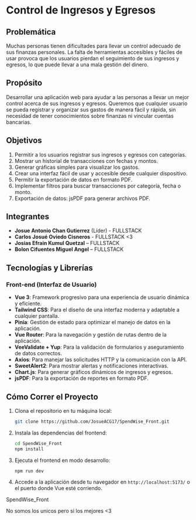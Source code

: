 # Control de Ingresos y Egresos

## Problemática

Muchas personas tienen dificultades para llevar un control adecuado de sus finanzas personales. La falta de herramientas accesibles y fáciles de usar provoca que los usuarios pierdan el seguimiento de sus ingresos y egresos, lo que puede llevar a una mala gestión del dinero.

## Propósito

Desarrollar una aplicación web para ayudar a las personas a llevar un mejor control acerca de sus ingresos y egresos. Queremos que cualquier usuario se pueda registrar y organizar sus gastos de manera fácil y rápida, sin necesidad de tener conocimientos sobre finanzas ni vincular cuentas bancarias.

## Objetivos

1. Permitir a los usuarios registrar sus ingresos y egresos con categorías.
2. Mostrar un historial de transacciones con fechas y montos.
3. Generar gráficas simples para visualizar los gastos.
4. Crear una interfaz fácil de usar y accesible desde cualquier dispositivo.
5. Permitir la exportación de datos en formato PDF.
6. Implementar filtros para buscar transacciones por categoría, fecha o monto.
7. Exportación de datos: jsPDF para generar archivos PDF.

## Integrantes

- **Josue Antonio Chan Gutierrez** (Líder) - FULLSTACK
- **Carlos Josué Oviedo Cisneros** - FULLSTACK <3
- **Josias Efrain Kumul Quetzal** – FULLSTACK
- **Bolon Cifuentes Miguel Angel** – FULLSTACK

## Tecnologías y Librerías

### Front-end (Interfaz de Usuario)
- **Vue 3**: Framework progresivo para una experiencia de usuario dinámica y eficiente.
- **Tailwind CSS**: Para el diseño de una interfaz moderna y adaptable a cualquier pantalla.
- **Pinia**: Gestión de estado para optimizar el manejo de datos en la aplicación.
- **Vue Router**: Para la navegación y gestión de rutas dentro de la aplicación.
- **VeeValidate + Yup**: Para la validación de formularios y aseguramiento de datos correctos.
- **Axios**: Para manejar las solicitudes HTTP y la comunicación con la API.
- **SweetAlert2**: Para mostrar alertas y notificaciones interactivas.
- **Chart.js**: Para generar gráficos dinámicos de ingresos y egresos.
- **jsPDF**: Para la exportación de reportes en formato PDF.

## Cómo Correr el Proyecto

1. Clona el repositorio en tu máquina local:
   ```bash
   git clone https://github.com/JosueACG17/SpendWise_Front.git
   ```

2. Instala las dependencias del frontend:
   ```bash
   cd SpendWise_Front
   npm install
   ```

3. Ejecuta el frontend en modo desarrollo:
   ```bash
   npm run dev
   ```

4. Accede a la aplicación desde tu navegador en `http://localhost:5173/` o el puerto donde Vue esté corriendo.

SpendWise_Front

No somos los unicos pero si los mejores <3
